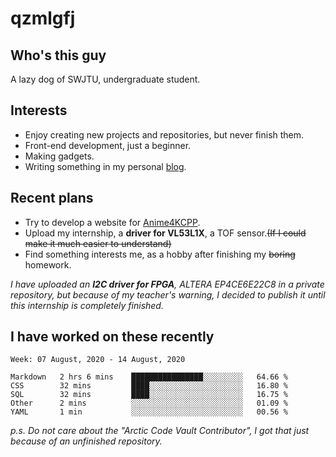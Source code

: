 # qzmlgfj

## Who's this guy

A lazy dog of SWJTU, undergraduate student.

## Interests

* Enjoy creating new projects and repositories, but never finish them.
* Front-end development, just a beginner.
* Making gadgets.
* Writing something in my personal [blog](https://qzmlgfj.ml/blog).

## Recent plans

* Try to develop a website for [Anime4KCPP](https://github.com/TianZerL/Anime4KCPP).
* Upload my internship, a **driver for VL53L1X**, a TOF sensor.~~(If I could make it much easier to understand)~~
* Find something interests me, as a hobby after finishing my ~~boring~~ homework.

*I have uploaded an **I2C driver for FPGA**, ALTERA EP4CE6E22C8 in a private repository, but because of my teacher's warning, I decided to publish it until this internship is completely finished.*

## I have worked on these recently

<!--START_SECTION:waka-->
```text
Week: 07 August, 2020 - 14 August, 2020

Markdown   2 hrs 6 mins    ████████████████░░░░░░░░░   64.66 % 
CSS        32 mins         ████░░░░░░░░░░░░░░░░░░░░░   16.80 % 
SQL        32 mins         ████░░░░░░░░░░░░░░░░░░░░░   16.75 % 
Other      2 mins          ░░░░░░░░░░░░░░░░░░░░░░░░░   01.09 % 
YAML       1 min           ░░░░░░░░░░░░░░░░░░░░░░░░░   00.56 %
```
<!--END_SECTION:waka-->

*p.s.  Do not care about the "Arctic Code Vault Contributor", I got that just because of an unfinished repository.*

<!--
**qzmlgfj/qzmlgfj** is a ✨ _special_ ✨ repository because its `README.md` (this file) appears on your GitHub profile.

Here are some ideas to get you started:

- 🔭 I’m currently working on ...
- 🌱 I’m currently learning ...
- 👯 I’m looking to collaborate on ...
- 🤔 I’m looking for help with ...
- 💬 Ask me about ...
- 📫 How to reach me: ...
- 😄 Pronouns: ...
- ⚡ Fun fact: ...
-->
